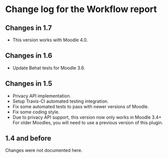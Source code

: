 # Change log for the Workflow report


## Changes in 1.7

* This version works with Moodle 4.0.


## Changes in 1.6

* Update Behat tests for Moodle 3.6.


## Changes in 1.5

* Privacy API implementation.
* Setup Travis-CI automated testing integration.
* Fix some automated tests to pass with newer versions of Moodle.
* Fix some coding style.
* Due to privacy API support, this version now only works in Moodle 3.4+
  For older Moodles, you will need to use a previous version of this plugin.


## 1.4 and before

Changes were not documented here.
